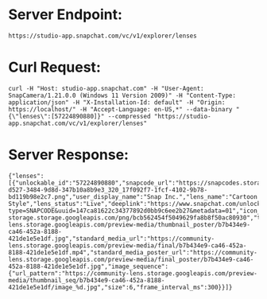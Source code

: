 # Server Endpoint: 
    https://studio-app.snapchat.com/vc/v1/explorer/lenses

# Curl Request: 
    curl -H "Host: studio-app.snapchat.com" -H "User-Agent: SnapCamera/1.21.0.0 (Windows 11 Version 2009)" -H "Content-Type: application/json" -H "X-Installation-Id: default" -H "Origin: https://localhost/" -H "Accept-Language: en-US,*" --data-binary "{\"lenses\":[57224890880]}" --compressed "https://studio-app.snapchat.com/vc/v1/explorer/lenses"

# Server Response:
    {"lenses":[{"unlockable_id":"57224890880","snapcode_url":"https://snapcodes.storage.googleapis.com/png/544e4196-d527-3484-9d8d-347b10a8b9e3_320_17f092f7-1fcf-4102-9b78-bd119b98e2c7.png","user_display_name":"Snap Inc.","lens_name":"Cartoon Style","lens_status":"Live","deeplink":"https://www.snapchat.com/unlock/?type=SNAPCODE&uuid=147ca81622c34377892d0bb9c6ee2b27&metadata=01","icon_url":"https://lens-storage.storage.googleapis.com/png/bcb562454f5049629fa8b8f50ac80930","thumbnail_media_poster_url":"https://community-lens.storage.googleapis.com/preview-media/thumbnail_poster/b7b434e9-ca46-452a-8188-421de1e5e1df.jpg","standard_media_url":"https://community-lens.storage.googleapis.com/preview-media/final/b7b434e9-ca46-452a-8188-421de1e5e1df.mp4","standard_media_poster_url":"https://community-lens.storage.googleapis.com/preview-media/final_poster/b7b434e9-ca46-452a-8188-421de1e5e1df.jpg","image_sequence":{"url_pattern":"https://community-lens.storage.googleapis.com/preview-media/thumbnail_seq/b7b434e9-ca46-452a-8188-421de1e5e1df/image_%d.jpg","size":6,"frame_interval_ms":300}}]}